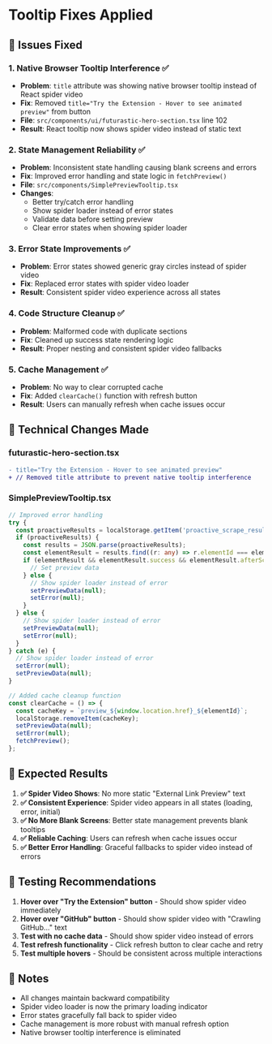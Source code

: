 # Tooltip Fixes Applied

## 🎯 **Issues Fixed**

### 1. **Native Browser Tooltip Interference** ✅
- **Problem**: `title` attribute was showing native browser tooltip instead of React spider video
- **Fix**: Removed `title="Try the Extension - Hover to see animated preview"` from button
- **File**: `src/components/ui/futurastic-hero-section.tsx` line 102
- **Result**: React tooltip now shows spider video instead of static text

### 2. **State Management Reliability** ✅
- **Problem**: Inconsistent state handling causing blank screens and errors
- **Fix**: Improved error handling and state logic in `fetchPreview()`
- **File**: `src/components/SimplePreviewTooltip.tsx`
- **Changes**:
  - Better try/catch error handling
  - Show spider loader instead of error states
  - Validate data before setting preview
  - Clear error states when showing spider loader

### 3. **Error State Improvements** ✅
- **Problem**: Error states showed generic gray circles instead of spider video
- **Fix**: Replaced error states with spider video loader
- **Result**: Consistent spider video experience across all states

### 4. **Code Structure Cleanup** ✅
- **Problem**: Malformed code with duplicate sections
- **Fix**: Cleaned up success state rendering logic
- **Result**: Proper nesting and consistent spider video fallbacks

### 5. **Cache Management** ✅
- **Problem**: No way to clear corrupted cache
- **Fix**: Added `clearCache()` function with refresh button
- **Result**: Users can manually refresh when cache issues occur

## 🔧 **Technical Changes Made**

### **futurastic-hero-section.tsx**
```diff
- title="Try the Extension - Hover to see animated preview"
+ // Removed title attribute to prevent native tooltip interference
```

### **SimplePreviewTooltip.tsx**
```typescript
// Improved error handling
try {
  const proactiveResults = localStorage.getItem('proactive_scrape_results');
  if (proactiveResults) {
    const results = JSON.parse(proactiveResults);
    const elementResult = results.find((r: any) => r.elementId === elementId);
    if (elementResult && elementResult.success && elementResult.afterScreenshot) {
      // Set preview data
    } else {
      // Show spider loader instead of error
      setPreviewData(null);
      setError(null);
    }
  } else {
    // Show spider loader instead of error
    setPreviewData(null);
    setError(null);
  }
} catch (e) {
  // Show spider loader instead of error
  setError(null);
  setPreviewData(null);
}

// Added cache cleanup function
const clearCache = () => {
  const cacheKey = `preview_${window.location.href}_${elementId}`;
  localStorage.removeItem(cacheKey);
  setPreviewData(null);
  setError(null);
  fetchPreview();
};
```

## 🎯 **Expected Results**

1. **✅ Spider Video Shows**: No more static "External Link Preview" text
2. **✅ Consistent Experience**: Spider video appears in all states (loading, error, initial)
3. **✅ No More Blank Screens**: Better state management prevents blank tooltips
4. **✅ Reliable Caching**: Users can refresh when cache issues occur
5. **✅ Better Error Handling**: Graceful fallbacks to spider video instead of errors

## 🧪 **Testing Recommendations**

1. **Hover over "Try the Extension" button** - Should show spider video immediately
2. **Hover over "GitHub" button** - Should show spider video with "Crawling GitHub..." text
3. **Test with no cache data** - Should show spider video instead of errors
4. **Test refresh functionality** - Click refresh button to clear cache and retry
5. **Test multiple hovers** - Should be consistent across multiple interactions

## 📝 **Notes**

- All changes maintain backward compatibility
- Spider video loader is now the primary loading indicator
- Error states gracefully fall back to spider video
- Cache management is more robust with manual refresh option
- Native browser tooltip interference is eliminated

